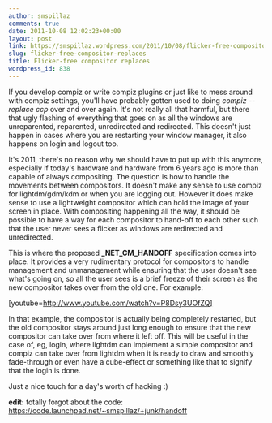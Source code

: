 ```yaml
---
author: smspillaz
comments: true
date: 2011-10-08 12:02:23+00:00
layout: post
link: https://smspillaz.wordpress.com/2011/10/08/flicker-free-compositor-replaces/
slug: flicker-free-compositor-replaces
title: Flicker-free compositor replaces
wordpress_id: 838
---
```


If you develop compiz or write compiz plugins or just like to mess around with compiz settings, you'll have probably gotten used to doing _compiz --replace ccp_ over and over again. It's not really all that harmful, but there that ugly flashing of everything that goes on as all the windows are unreparented, reparented, unredirected and redirected. This doesn't just happen in cases where you are restarting your window manager, it also happens on login and logout too.

It's 2011, there's no reason why we should have to put up with this anymore, especially if today's hardware and hardware from 6 years ago is more than capable of always compositing. The question is how to handle the movements between compositors. It doesn't make any sense to use compiz for lightdm/gdm/kdm or when you are logging out. However it does make sense to use a lightweight compositor which can hold the image of your screen in place. With compositing happening all the way, it should be possible to have a way for each compositor to hand-off to each other such that the user never sees a flicker as windows are redirected and unredirected.

This is where the proposed **_NET_CM_HANDOFF** specification comes into place. It provides a very rudimentary protocol for compositors to handle management and unmanagement while ensuring that the user doesn't see what's going on, so all the user sees is a brief freeze of their screen as the new compositor takes over from the old one. For example:

[youtube=http://www.youtube.com/watch?v=P8Dsy3UOfZQ]

In that example, the compositor is actually being completely restarted, but the old compositor stays around just long enough to ensure that the new compositor can take over from where it left off. This will be useful in the case of, eg, login, where lightdm can implement a simple compositor and compiz can take over from lightdm when it is ready to draw and smoothly fade-through or even have a cube-effect or something like that to signify that the login is done.

Just a nice touch for a day's worth of hacking :)

**edit:** totally forgot about the code: https://code.launchpad.net/~smspillaz/+junk/handoff
